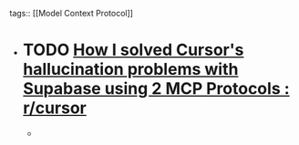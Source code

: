 tags:: [[Model Context Protocol]]

- # TODO [How I solved Cursor's hallucination problems with Supabase using 2 MCP Protocols : r/cursor](https://www.reddit.com/r/cursor/comments/1iojub2/how_i_solved_cursors_hallucination_problems_with/)
	-